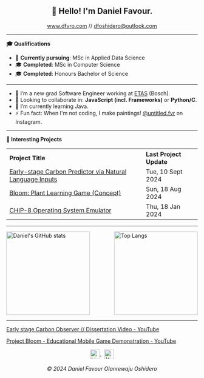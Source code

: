 
<h2 align="center">👋 Hello! I'm Daniel Favour.</h2>

<p align="center">
  <a href="https://www.dfvro.com" target="_blank">www.dfvro.com</a> //
  <a href="mailto:dfoshidero@outlook.com">dfoshidero@outlook.com</a>
</p>

---

**🎓 Qualifications**

- 📖 **Currently pursuing**: MSc in Applied Data Science
- 🎓 **Completed**: MSc in Computer Science
- 🎓 **Completed**: Honours Bachelor of Science

---

- 🔭 I’m a new grad Software Engineer working at [ETAS](https://knowbe4.com) (Bosch).
- 💬 Looking to collaborate in: **JavaScript (incl. Frameworks)** or **Python/C**.
- 🌱 I’m currently learning Java.
- ⚡ Fun fact: When I'm not coding, I make paintings! [@untitled.fvr](https://www.instagram.com/untitled.fvr/) on Instagram.

-------
**📝 Interesting Projects**
<div align="center">
<table> 
<th align="left">Project Title</th>
<th align="left">Last Project Update</th>
<tr> <td><a href="https://www.youtube.com/watch?v=3kOdSKeSc2k&t=198s" target="_blank">Early-stage Carbon Predictor via Natural Language Inputs</a></td> <td>Tue, 10 Sept 2024</td> </tr> 
<tr> <td><a href="https://www.youtube.com/watch?v=v2pALOEpWOQ" target="_blank">Bloom: Plant Learning Game (Concept)</a></td> <td>Sun, 18 Aug 2024</td> </tr> 
<tr> <td><a href="https://github.com/dfoshidero/CHIP-8-Emulator" target="_blank">CHIP-8 Operating System Emulator</a></td> <td>Thu, 18 Jan 2024</td> </tr>
</table>
</div>

-------

<div style="display: flex; justify-content: space-between; align-items: center; width: 100%; box-sizing: border-box;">
  <img src="https://github-readme-stats.vercel.app/api?username=dfoshidero&rank_icon=github" alt="Daniel's GitHub stats" height="220px" style="margin-right: auto;">
  <img src="https://github-readme-stats.vercel.app/api/top-langs/?username=dfoshidero&layout=donut" alt="Top Langs" height="220px" style="margin-left: auto;">
</div>

-----
[Early stage Carbon Observer // Dissertation Video - YouTube](https://www.youtube.com/watch?v=3kOdSKeSc2k&t=198s)

[Project Bloom - Educational Mobile Game Demonstration - YouTube](https://www.youtube.com/watch?v=v2pALOEpWOQ)
<div align="center">
  <!-- LinkedIn --> 
  <a href="https://www.linkedin.com/in/favourdo/" target="_blank">
    <img src="https://cdn-icons-png.flaticon.com/512/174/174857.png" alt="LinkedIn" width="25" height="25" style="vertical-align: middle;" />
  </a>
  &nbsp;
  <!-- YouTube --> 
  <a href="https://www.youtube.com/@dfoshidero" target="_blank">
    <img src="https://cdn-icons-png.flaticon.com/512/1384/1384060.png" alt="YouTube" width="25" height="25" style="vertical-align: middle;" />
  </a>
  <br><br>
  <em>© 2024 Daniel Favour Olanrewaju Oshidero</em>
</div>
